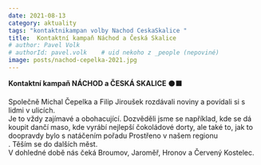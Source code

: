 ```yaml
---
date: 2021-08-13
category: aktuality
tags: "kontaktnikampan volby Nachod CeskaSkalice "
title:  Kontaktní kampaň Náchod a Česká Skalice
# author: Pavel Volk
# authorId: pavel.volk    # uid nekoho z _people (nepoviné)
image: posts/nachod-cepelka-2021.jpg
---
```


**Kontaktní kampaň NÁCHOD a ČESKÁ SKALICE** ⚫️⬛  

Společně Michal Čepelka a Filip Jiroušek rozdávali noviny a povídali si s lidmi v ulicích.  
Je to vždy zajímavé a obohacující. Dozvěděli jsme se například, kde se dá koupit dančí maso, kde vyrábí nejlepší čokoládové dorty, ale také to, jak to doopravdy bylo s natáčením pořadu Prostřeno v našem regionu  
.
Těším se do dalších měst.  
V dohledné době nás čeká Broumov, Jaroměř, Hronov a Červený Kostelec.
